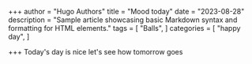 +++
author = "Hugo Authors"
title = "Mood today"
date = "2023-08-28"
description = "Sample article showcasing basic Markdown syntax and formatting for HTML elements."
tags = [
    "Balls",
]
categories = [
    "happy day",
]

+++
Today's day is nice let's see how tomorrow goes